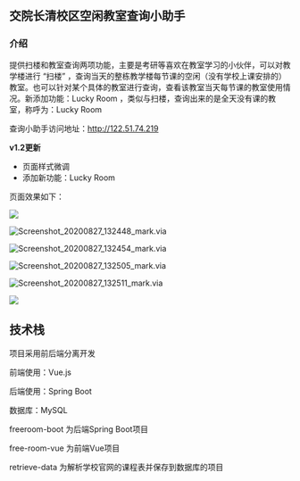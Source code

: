 ## 交院长清校区空闲教室查询小助手

### 介绍

提供扫楼和教室查询两项功能，主要是考研等喜欢在教室学习的小伙伴，可以对教学楼进行 “扫楼” ，查询当天的整栋教学楼每节课的空闲（没有学校上课安排的）教室。也可以针对某个具体的教室进行查询，查看该教室当天每节课的教室使用情况。新添加功能：Lucky Room ，类似与扫楼，查询出来的是全天没有课的教室，称呼为：Lucky Room

查询小助手访问地址：http://122.51.74.219

**v1.2更新**

* 页面样式微调
* 添加新功能：Lucky Room

页面效果如下：

![](https://gitee.com//lifazhan/mypics/raw/master/img/20200831225307.jpg)

![Screenshot_20200827_132448_mark.via](https://gitee.com//lifazhan/mypics/raw/master/img/20200827132654.jpg)

![Screenshot_20200827_132454_mark.via](https://gitee.com//lifazhan/mypics/raw/master/img/20200827132701.jpg)

![Screenshot_20200827_132505_mark.via](https://gitee.com//lifazhan/mypics/raw/master/img/20200827132713.jpg)

![Screenshot_20200827_132511_mark.via](https://gitee.com//lifazhan/mypics/raw/master/img/20200827132720.jpg)

![](https://gitee.com//lifazhan/mypics/raw/master/img/20200831225417.jpg)

## 技术栈

项目采用前后端分离开发

前端使用：Vue.js

后端使用：Spring Boot

数据库：MySQL



freeroom-boot 为后端Spring Boot项目

free-room-vue 为前端Vue项目

retrieve-data 为解析学校官网的课程表并保存到数据库的项目

